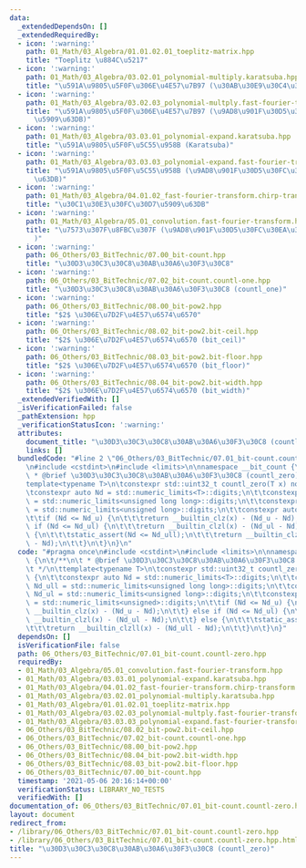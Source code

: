 ```yaml
---
data:
  _extendedDependsOn: []
  _extendedRequiredBy:
  - icon: ':warning:'
    path: 01_Math/03_Algebra/01.01.02.01_toeplitz-matrix.hpp
    title: "Toeplitz \u884C\u5217"
  - icon: ':warning:'
    path: 01_Math/03_Algebra/03.02.01_polynomial-multiply.karatsuba.hpp
    title: "\u591A\u9805\u5F0F\u306E\u4E57\u7B97 (\u30AB\u30E9\u30C4\u30D0\u6CD5)"
  - icon: ':warning:'
    path: 01_Math/03_Algebra/03.02.03_polynomial-multply.fast-fourier-transform.hpp
    title: "\u591A\u9805\u5F0F\u306E\u4E57\u7B97 (\u9AD8\u901F\u30D5\u30FC\u30EA\u30A8\
      \u5909\u63DB)"
  - icon: ':warning:'
    path: 01_Math/03_Algebra/03.03.01_polynomial-expand.karatsuba.hpp
    title: "\u591A\u9805\u5F0F\u5C55\u958B (Karatsuba)"
  - icon: ':warning:'
    path: 01_Math/03_Algebra/03.03.03_polynomial-expand.fast-fourier-transform.hpp
    title: "\u591A\u9805\u5F0F\u5C55\u958B (\u9AD8\u901F\u30D5\u30FC\u30EA\u30A8\u5909\
      \u63DB)"
  - icon: ':warning:'
    path: 01_Math/03_Algebra/04.01.02_fast-fourier-transform.chirp-transform.hpp
    title: "\u30C1\u30E3\u30FC\u30D7\u5909\u63DB"
  - icon: ':warning:'
    path: 01_Math/03_Algebra/05.01_convolution.fast-fourier-transform.hpp
    title: "\u7573\u307F\u8FBC\u307F (\u9AD8\u901F\u30D5\u30FC\u30EA\u30A8\u5909\u63DB\
      )"
  - icon: ':warning:'
    path: 06_Others/03_BitTechnic/07.00_bit-count.hpp
    title: "\u30D3\u30C3\u30C8\u30AB\u30A6\u30F3\u30C8"
  - icon: ':warning:'
    path: 06_Others/03_BitTechnic/07.02_bit-count.countl-one.hpp
    title: "\u30D3\u30C3\u30C8\u30AB\u30A6\u30F3\u30C8 (countl_one)"
  - icon: ':warning:'
    path: 06_Others/03_BitTechnic/08.00_bit-pow2.hpp
    title: "$2$ \u306E\u7D2F\u4E57\u6574\u6570"
  - icon: ':warning:'
    path: 06_Others/03_BitTechnic/08.02_bit-pow2.bit-ceil.hpp
    title: "$2$ \u306E\u7D2F\u4E57\u6574\u6570 (bit_ceil)"
  - icon: ':warning:'
    path: 06_Others/03_BitTechnic/08.03_bit-pow2.bit-floor.hpp
    title: "$2$ \u306E\u7D2F\u4E57\u6574\u6570 (bit_floor)"
  - icon: ':warning:'
    path: 06_Others/03_BitTechnic/08.04_bit-pow2.bit-width.hpp
    title: "$2$ \u306E\u7D2F\u4E57\u6574\u6570 (bit_width)"
  _extendedVerifiedWith: []
  _isVerificationFailed: false
  _pathExtension: hpp
  _verificationStatusIcon: ':warning:'
  attributes:
    document_title: "\u30D3\u30C3\u30C8\u30AB\u30A6\u30F3\u30C8 (countl_zero)"
    links: []
  bundledCode: "#line 2 \"06_Others/03_BitTechnic/07.01_bit-count.countl-zero.hpp\"\
    \n#include <cstdint>\n#include <limits>\n\nnamespace __bit_count {\n\t/**\n\t\
    \ * @brief \u30D3\u30C3\u30C8\u30AB\u30A6\u30F3\u30C8 (countl_zero)\n\t */\n\t\
    template<typename T>\n\tconstexpr std::uint32_t countl_zero(T x) noexcept {\n\t\
    \tconstexpr auto Nd = std::numeric_limits<T>::digits;\n\t\tconstexpr auto Nd_ull\
    \ = std::numeric_limits<unsigned long long>::digits;\n\t\tconstexpr auto Nd_ul\
    \ = std::numeric_limits<unsigned long>::digits;\n\t\tconstexpr auto Nd_u = std::numeric_limits<unsigned>::digits;\n\
    \t\tif (Nd <= Nd_u) {\n\t\t\treturn __builtin_clz(x) - (Nd_u - Nd);\n\t\t} else\
    \ if (Nd <= Nd_ul) {\n\t\t\treturn __builtin_clzl(x) - (Nd_ul - Nd);\n\t\t} else\
    \ {\n\t\t\tstatic_assert(Nd <= Nd_ull);\n\t\t\treturn __builtin_clzll(x) - (Nd_ull\
    \ - Nd);\n\t\t}\n\t}\n}\n"
  code: "#pragma once\n#include <cstdint>\n#include <limits>\n\nnamespace __bit_count\
    \ {\n\t/**\n\t * @brief \u30D3\u30C3\u30C8\u30AB\u30A6\u30F3\u30C8 (countl_zero)\n\
    \t */\n\ttemplate<typename T>\n\tconstexpr std::uint32_t countl_zero(T x) noexcept\
    \ {\n\t\tconstexpr auto Nd = std::numeric_limits<T>::digits;\n\t\tconstexpr auto\
    \ Nd_ull = std::numeric_limits<unsigned long long>::digits;\n\t\tconstexpr auto\
    \ Nd_ul = std::numeric_limits<unsigned long>::digits;\n\t\tconstexpr auto Nd_u\
    \ = std::numeric_limits<unsigned>::digits;\n\t\tif (Nd <= Nd_u) {\n\t\t\treturn\
    \ __builtin_clz(x) - (Nd_u - Nd);\n\t\t} else if (Nd <= Nd_ul) {\n\t\t\treturn\
    \ __builtin_clzl(x) - (Nd_ul - Nd);\n\t\t} else {\n\t\t\tstatic_assert(Nd <= Nd_ull);\n\
    \t\t\treturn __builtin_clzll(x) - (Nd_ull - Nd);\n\t\t}\n\t}\n}"
  dependsOn: []
  isVerificationFile: false
  path: 06_Others/03_BitTechnic/07.01_bit-count.countl-zero.hpp
  requiredBy:
  - 01_Math/03_Algebra/05.01_convolution.fast-fourier-transform.hpp
  - 01_Math/03_Algebra/03.03.01_polynomial-expand.karatsuba.hpp
  - 01_Math/03_Algebra/04.01.02_fast-fourier-transform.chirp-transform.hpp
  - 01_Math/03_Algebra/03.02.01_polynomial-multiply.karatsuba.hpp
  - 01_Math/03_Algebra/01.01.02.01_toeplitz-matrix.hpp
  - 01_Math/03_Algebra/03.02.03_polynomial-multply.fast-fourier-transform.hpp
  - 01_Math/03_Algebra/03.03.03_polynomial-expand.fast-fourier-transform.hpp
  - 06_Others/03_BitTechnic/08.02_bit-pow2.bit-ceil.hpp
  - 06_Others/03_BitTechnic/07.02_bit-count.countl-one.hpp
  - 06_Others/03_BitTechnic/08.00_bit-pow2.hpp
  - 06_Others/03_BitTechnic/08.04_bit-pow2.bit-width.hpp
  - 06_Others/03_BitTechnic/08.03_bit-pow2.bit-floor.hpp
  - 06_Others/03_BitTechnic/07.00_bit-count.hpp
  timestamp: '2021-05-06 20:16:14+00:00'
  verificationStatus: LIBRARY_NO_TESTS
  verifiedWith: []
documentation_of: 06_Others/03_BitTechnic/07.01_bit-count.countl-zero.hpp
layout: document
redirect_from:
- /library/06_Others/03_BitTechnic/07.01_bit-count.countl-zero.hpp
- /library/06_Others/03_BitTechnic/07.01_bit-count.countl-zero.hpp.html
title: "\u30D3\u30C3\u30C8\u30AB\u30A6\u30F3\u30C8 (countl_zero)"
---
```

